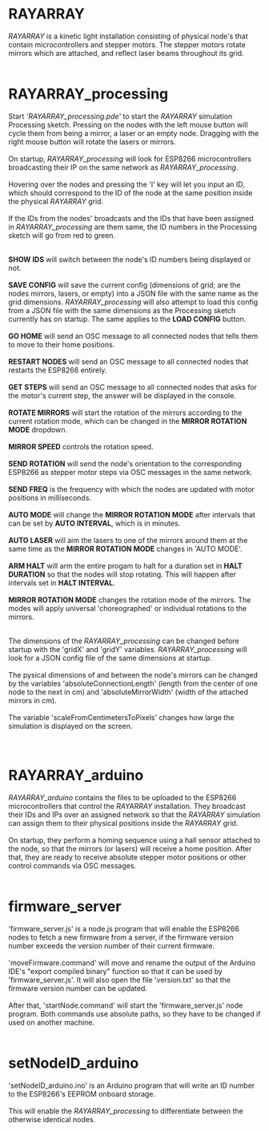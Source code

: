 # RAYARRAY

*RAYARRAY* is a kinetic light installation consisting of physical node's that contain microcontrollers and stepper motors. The stepper motors rotate mirrors which are attached, and reflect laser beams throughout its grid.
<br><br>

# RAYARRAY_processing

Start *'RAYARRAY_processing.pde'* to start the *RAYARRAY* simulation Processing sketch. Pressing on the nodes with the left mouse button will cycle them from being a mirror, a laser or an empty node. Dragging with the right mouse button will rotate the lasers or mirrors. 
<br><br>
On startup, *RAYARRAY_processing* will look for ESP8266 microcontrollers broadcasting their IP on the same network as *RAYARRAY_processing*. 
<br><br>
Hovering over the nodes and pressing the 'I' key will let you input an ID, which should correspond to the ID of the node at the same position inside the physical *RAYARRAY* grid. 
<br><br>
If the IDs from the nodes' broadcasts and the IDs that have been assigned in *RAYARRAY_processing* are them same, the ID numbers in the Processing sketch will go from red to green.
<br><br>

**SHOW IDS** will switch between the node's ID numbers being displayed or not.
<br><br>
**SAVE CONFIG** will save the current config (dimensions of grid; are the nodes mirrors, lasers, or empty) into a JSON file with the same name as the grid dimensions. *RAYARRAY_processing* will also attempt to load this config from a JSON file with the same dimensions as the Processing sketch currently has on startup. The same applies to the **LOAD CONFIG** button. 
<br><br>
**GO HOME** will send an OSC message to all connected nodes that tells them to move to their home positions. 
<br><br>
**RESTART NODES** will send an OSC message to all connected nodes that restarts the ESP8266 entirely. 
<br><br>
**GET STEPS** will send an OSC message to all connected nodes that asks for the motor's current step, the answer will be displayed in the console. 
<br><br>
**ROTATE MIRRORS** will start the rotation of the mirrors according to the current rotation mode, which can be changed in the **MIRROR ROTATION MODE** dropdown. 
<br><br>
**MIRROR SPEED** controls the rotation speed. 
<br><br>
**SEND ROTATION** will send the node's orientation to the corresponding ESP8266 as stepper motor steps via OSC messages in the same network. 
<br><br>
**SEND FREQ** is the frequency with which the nodes are updated with motor positions in milliseconds. 
<br><br>
**AUTO MODE** will change the **MIRROR ROTATION MODE** after intervals that can be set by **AUTO INTERVAL**, which is in minutes. 
<br><br>
**AUTO LASER** will aim the lasers to one of the mirrors around them at the same time as the **MIRROR ROTATION MODE** changes in 'AUTO MODE'. 
<br><br>
**ARM HALT** will arm the entire progam to halt for a duration set in **HALT DURATION** so that the nodes will stop rotating. This will happen after intervals set in **HALT INTERVAL**. 
<br><br>
**MIRROR ROTATION MODE** changes the rotation mode of the mirrors. The modes will apply universal 'choreographed' or individual rotations to the mirrors. 
<br><br>

The dimensions of the *RAYARRAY_processing* can be changed before startup with the 'gridX' and 'gridY' variables. *RAYARRAY_processing* will look for a JSON config file of the same dimensions at startup. 
<br><br>
The pysical dimensions of and between the node's mirrors can be changed by the variables 'absoluteConnectionLength' (length from the center of one node to the next in cm) and 'absoluteMirrorWidth' (width of the attached mirrors in cm). 
<br><br>
The variable 'scaleFromCentimetersToPixels' changes how large the simulation is displayed on the screen. <br>
<br><br>

# RAYARRAY_arduino

*RAYARRAY_arduino* contains the files to be uploaded to the ESP8266 microcontrollers that control the *RAYARRAY* installation. They broadcast their IDs and IPs over an assigned network so that the *RAYARRAY* simulation can assign them to their physical positions inside the *RAYARRAY* grid. 
<br><br>
On startup, they perform a homing sequence using a hall sensor attached to the node, so that the mirrors (or lasers) will receive a home position. After that, they are ready to receive absolute stepper motor positions or other control commands via OSC messages. 
<br><br>

# firmware_server

'firmware_server.js' is a node.js program that will enable the ESP8266 nodes to fetch a new firmware from a server, if the firmware version number exceeds the version number of their current firmware.
<br><br>
'moveFirmware.command' will move and rename the output of the Arduino IDE's "export compiled binary" function so that it can be used by 'firmware_server.js'. It will also open the file 'version.txt' so that the firmware version number can be updated. 
<br><br>
After that, 'startNode.command' will start the 'firmware_server.js' node program. Both commands use absolute paths, so they have to be changed if used on another machine.
<br><br>

# setNodeID_arduino

'setNodeID_arduino.ino' is an Arduino program that will write an ID number to the ESP8266's EEPROM onboard storage. 
<br><br>
This will enable the *RAYARRAY_processing* to differentiate between the otherwise identical nodes.
